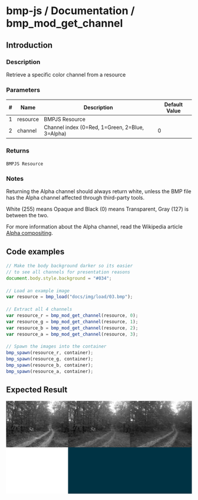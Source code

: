# bmp-js / Documentation / bmp_mod_get_channel
## Introduction

### Description

Retrieve a specific color channel from a resource

### Parameters

|#|Name|Description|Default Value|
|-|-|-|-|
|1|resource|BMPJS Resource||
|2|channel|Channel index (0=Red, 1=Green, 2=Blue, 3=Alpha)|0|

### Returns
`BMPJS Resource`

### Notes

Returning the Alpha channel should always return white, unless the BMP file has the Alpha channel affected through third-party tools.

White (255) means Opaque and Black (0) means Transparent, Gray (127) is between the two.

For more information about the Alpha channel, read the Wikipedia article [Alpha compositing](https://en.wikipedia.org/wiki/Alpha_compositing).

## Code examples

```js
// Make the body background darker so its easier
// to see all channels for presentation reasons
document.body.style.background = "#034";

// Load an example image
var resource = bmp_load("docs/img/load/03.bmp");

// Extract all 4 channels
var resource_r = bmp_mod_get_channel(resource, 0);
var resource_g = bmp_mod_get_channel(resource, 1);
var resource_b = bmp_mod_get_channel(resource, 2);
var resource_a = bmp_mod_get_channel(resource, 3);

// Spawn the images into the container
bmp_spawn(resource_r, container);
bmp_spawn(resource_g, container);
bmp_spawn(resource_b, container);
bmp_spawn(resource_a, container);
```

## Expected Result

![expected-result](./img/016.png)
